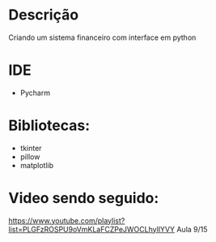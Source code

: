 # Descrição
Criando um sistema financeiro com interface em python

# IDE
- Pycharm

# Bibliotecas:
- tkinter
- pillow
- matplotlib

# Video sendo seguido:
https://www.youtube.com/playlist?list=PLGFzROSPU9oVmKLaFCZPeJWOCLhyIlYVY
Aula 9/15